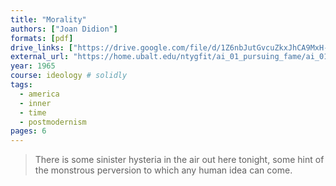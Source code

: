 ```yaml
---
title: "Morality"
authors: ["Joan Didion"]
formats: [pdf]
drive_links: ["https://drive.google.com/file/d/1Z6nbJutGvcuZkxJhCA9MxH-IYigWBeHU/view?usp=drivesdk"]
external_url: "https://home.ubalt.edu/ntygfit/ai_01_pursuing_fame/ai_01_tell/jd_morality_.htm"
year: 1965
course: ideology # solidly
tags: 
  - america
  - inner
  - time
  - postmodernism
pages: 6
---
```


> There is some sinister hysteria in the air out here tonight, some hint of the monstrous perversion to which any human idea can come.
